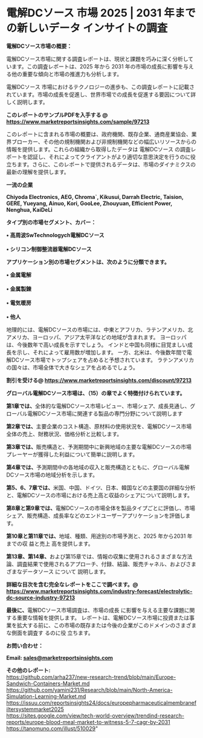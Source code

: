 # 電解DCソース 市場 2025 | 2031 年までの新しいデータ インサイトの調査

<strong><b>電解DCソース市場の概要：</b></strong>

電解DCソース市場に関する調査レポートは、現状と課題を巧みに深く分析しています。この調査レポートは、2025 年から 2031 年の市場の成長に影響を与える他の重要な傾向と市場の推進力も分析します。

電解DCソース 市場におけるテクノロジーの進歩も、この調査レポートに記載されています。市場の成長を促進し、世界市場での成長を促進する要因について詳しく説明します。

<strong>このレポートのサンプルPDFを入手する @ <a href=https://www.marketreportsinsights.com/sample/97213>https://www.marketreportsinsights.com/sample/97213</a></strong>

このレポートに含まれる市場の概要は、政府機関、既存企業、通商産業協会、業界ブローカー、その他の規制機関および非規制機関などの幅広いリソースからの情報を提供します。これらの組織から取得したデータは 電解DCソース の調査レポートを認証し、それによってクライアントがより適切な意思決定を行うのに役立ちます。さらに、このレポートで提供されるデータは、市場のダイナミクスの最新の理解を提供します。

<strong>一流の企業</strong>

<strong><b>Chiyoda Electronics, AEG, Chroma`, Kikusui, Darrah Electric, Taision, GERE, Yueyang, Ainuo, Kori, GooLee, Zhouyuan, Efficient Power, Nenghua, KaiDeLi</b></strong>

<strong><b>タイプ別の市場セグメント、カバー：</b></strong>

<strong>• 高周波SwTechnologych電解DCソース<br><br>• シリコン制御整流器電解DCソース</strong>

<strong><b>アプリケーション別の市場セグメントは、次のように分類できます。</b></strong>

<strong>• 金属電解<br><br>• 金属製錬<br><br>• 電気暖房<br><br>• 他人</strong>

 地理的には、電解DCソースの市場には、中東とアフリカ、ラテンアメリカ、北アメリカ、ヨーロッパ、アジア太平洋などの地域が含まれます。 ヨーロッパは、今後数年で高い成長を示すでしょう。 インドと中国も同様に目覚ましい成長を示し、それによって雇用数が増加します。 一方、北米は、今後数年間で電解DCソース市場でトップシェアを占めると予想されています。 ラテンアメリカの国々は、市場全体で大きなシェアを占めるでしょう。

<strong>割引を受ける@ <a href=https://www.marketreportsinsights.com/discount/97213>https://www.marketreportsinsights.com/discount/97213</a></strong>

<strong><b>グローバル電解DCソース市場は、（15）の章でよく特徴付けられています。</b></strong>

<strong><b>第</b></strong><strong><b>1章では、</b></strong>全体的な電解DCソース市場レビュー、市場シェア、成長見通し、グローバル電解DCソース市場に関連する製品の専門分野について説明します

<strong><b>第2章では、</b></strong>主要企業のコスト構造、原材料の使用状況を、電解DCソース市場全体の売上、財務状況、価格分析と比較します。

<strong><b>第3章では、</b></strong>販売構造と、予測期間中に新興地域の主要な電解DCソースの市場プレーヤーが獲得した利益について簡単に説明します。

<strong><b>第4章では、</b></strong>予測期間中の各地域の収入と販売構造とともに、グローバル電解DCソース市場の地域分析を示します。

<strong><b>第5、6、7章では、</b></strong>米国、中国、ドイツ、日本、韓国などの主要国の詳細な分析と、電解DCソースの市場における売上高と収益のシェアについて説明します。

<strong><b>第8章と第9章では、</b></strong>電解DCソースの市場全体を製品タイプごとに評価し、市場シェア、販売構造、成長率などのエンドユーザーアプリケーションを評価します。

<strong><b>第10章と第11章では、</b></strong>地域、種類、用途別の市場予測と、2025 年から2031 年までの収 益と売上 高を提供します。

<strong><b>第13章、第14章、</b></strong>および第15章では、情報の収集に使用されるさまざまな方法論、調査結果で使用されるアプローチ、付録、結論、販売チャネル、およびさまざまなデータソース について 説明します。

<strong>詳細な目次を含む完全なレポートをここで調べます。@ <a href=https://www.marketreportsinsights.com/industry-forecast/electrolytic-dc-source-industry-97213>https://www.marketreportsinsights.com/industry-forecast/electrolytic-dc-source-industry-97213</a></strong>

<strong><b>最後に、</b></strong>電解DCソース市場調査は、市場の成長 に影響を</a>与える主要な課題に関する重要な情報を提供します。 レポートは、電解DCソース市場に投資または事業を拡大する前に、この市場の既存または今後の企業がこのドメインのさまざまな側面を調査す るのに役 立ちます。

<strong><b>お問い合わせ：</b></strong>

<strong>Email: </strong><a href=mailto:sales@marketreportsinsights.com><strong>sales@marketreportsinsights.com</strong></a>

<strong>その他のレポート:</strong>
<br>
<a href=https://github.com/arha237/new-research-trend/blob/main/Europe-Sandwich-Containers-Market.md>https://github.com/arha237/new-research-trend/blob/main/Europe-Sandwich-Containers-Market.md</a>
<br>
<a href=https://github.com/yamini231/Research/blob/main/North-America-Simulation-Learning-Market.md>https://github.com/yamini231/Research/blob/main/North-America-Simulation-Learning-Market.md</a>
<br>
<a href=https://issuu.com/reportsinsights24/docs/europepharmaceuticalmembranefiltersystemmarket2025>https://issuu.com/reportsinsights24/docs/europepharmaceuticalmembranefiltersystemmarket2025</a>
<br>
<a href=https://sites.google.com/view/tech-world-overview/trendind-research-reports/europe-blood-meal-market-to-witness-5-7-cagr-by-2031>https://sites.google.com/view/tech-world-overview/trendind-research-reports/europe-blood-meal-market-to-witness-5-7-cagr-by-2031</a>
<br>
<a href=https://tanomuno.com/illust/510029>https://tanomuno.com/illust/510029</a>"
